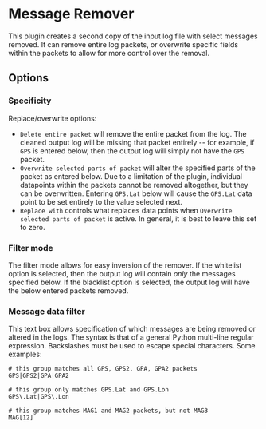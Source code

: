 # Message Remover

This plugin creates a second copy of the input log file with select messages
removed.  It can remove entire log packets, or overwrite specific fields within
the packets to allow for more control over the removal.

## Options

### Specificity

Replace/overwrite options:

* `Delete entire packet` will remove the entire packet from the log.  The
  cleaned output log will be missing that packet entirely -- for example, if
  `GPS` is entered below, then the output log will simply not have the `GPS`
  packet.
* `Overwrite selected parts of packet` will alter the specified parts of the
  packet as entered below.  Due to a limitation of the plugin, individual
  datapoints within the packets cannot be removed altogether, but they can be
  overwritten.  Entering `GPS.Lat` below will cause the `GPS.Lat` data point to
  be set entirely to the value selected next.
* `Replace with` controls what replaces data points when
  `Overwrite selected parts of packet` is active.  In general, it is best to
  leave this set to zero.

### Filter mode

The filter mode allows for easy inversion of the remover.  If the whitelist
option is selected, then the output log will contain *only* the messages
specified below.  If the blacklist option is selected, the output log will have
the below entered packets removed.

### Message data filter

This text box allows specification of which messages are being removed or
altered in the logs.  The syntax is that of a general Python multi-line regular
expression.  Backslashes must be used to escape special characters.  Some
examples:

```
# this group matches all GPS, GPS2, GPA, GPA2 packets
GPS|GPS2|GPA|GPA2
```

```
# this group only matches GPS.Lat and GPS.Lon
GPS\.Lat|GPS\.Lon
```

```
# this group matches MAG1 and MAG2 packets, but not MAG3
MAG[12]
```

